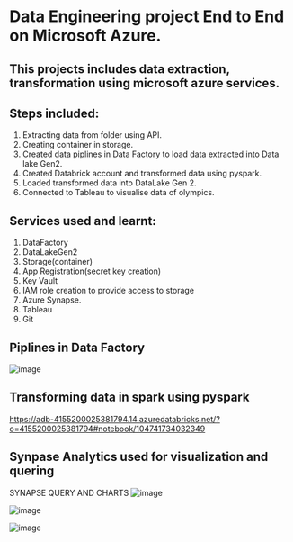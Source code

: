 # Data Engineering project End to End on Microsoft Azure.
## This projects includes data extraction, transformation using microsoft azure services.

## Steps included:
 1. Extracting data from folder using API.
 2. Creating container in storage.
 3. Created data piplines in Data Factory to load data extracted into Data lake Gen2.
 4. Created Databrick account and transformed data using pyspark.
 5. Loaded transformed data into DataLake Gen 2. 
 7. Connected to Tableau to visualise data of olympics.

## Services used and learnt:
1. DataFactory
2. DataLakeGen2
3. Storage(container)
4. App Registration(secret key creation)
5. Key Vault
6. IAM role creation to provide access to storage
7. Azure Synapse.
8. Tableau
9. Git

## Piplines in Data Factory
![image](https://github.com/Aishwaryasjsu/DE_Piplineonazure/assets/111553278/f60c188f-d8e5-4f9b-bd8f-111e42e8ea0a)

## Transforming data in spark using pyspark
https://adb-4155200025381794.14.azuredatabricks.net/?o=4155200025381794#notebook/104741734032349

## Synpase Analytics used for visualization and quering
SYNAPSE QUERY AND CHARTS
![image](https://github.com/Aishwaryasjsu/DE_Piplineonazure/assets/111553278/38a7f765-75c6-4c0b-a363-c3dd55e065ed)

![image](https://github.com/Aishwaryasjsu/DE_Piplineonazure/assets/111553278/eb59cfe1-9a7a-4911-8484-570730bb17ec)

![image](https://github.com/Aishwaryasjsu/DE_Piplineonazure/assets/111553278/4d82082f-be72-4bcc-a0d0-cb8eb5c12c2c)


